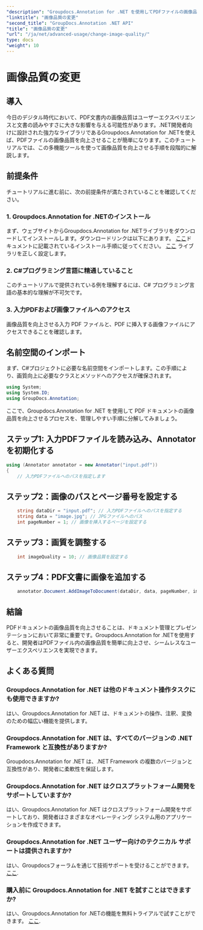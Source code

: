 ```yaml
---
"description": "Groupdocs.Annotation for .NET を使用してPDFファイルの画像品質を向上させる方法を学びましょう。ステップバイステップのガイドに従ってください。"
"linktitle": "画像品質の変更"
"second_title": "GroupDocs.Annotation .NET API"
"title": "画像品質の変更"
"url": "/ja/net/advanced-usage/change-image-quality/"
type: docs
"weight": 10
---
```


# 画像品質の変更

## 導入
今日のデジタル時代において、PDF文書内の画像品質はユーザーエクスペリエンスと文書の読みやすさに大きな影響を与える可能性があります。.NET開発者向けに設計された強力なライブラリであるGroupdocs.Annotation for .NETを使えば、PDFファイルの画像品質を向上させることが簡単になります。このチュートリアルでは、この多機能ツールを使って画像品質を向上させる手順を段階的に解説します。
## 前提条件
チュートリアルに進む前に、次の前提条件が満たされていることを確認してください。
### 1. Groupdocs.Annotation for .NETのインストール
まず、ウェブサイトからGroupdocs.Annotation for .NETライブラリをダウンロードしてインストールします。ダウンロードリンクは以下にあります。 [ここ](https://releases.groupdocs.com/annotation/net/)ドキュメントに記載されているインストール手順に従ってください。 [ここ](https://tutorials.groupdocs.com/annotation/net/) ライブラリを正しく設定します。
### 2. C#プログラミング言語に精通していること
このチュートリアルで提供されている例を理解するには、C# プログラミング言語の基本的な理解が不可欠です。
### 3. 入力PDFおよび画像ファイルへのアクセス
画像品質を向上させる入力 PDF ファイルと、PDF に挿入する画像ファイルにアクセスできることを確認します。

## 名前空間のインポート
まず、C#プロジェクトに必要な名前空間をインポートします。この手順により、画質向上に必要なクラスとメソッドへのアクセスが確保されます。

```csharp
using System;
using System.IO;
using GroupDocs.Annotation;
```

ここで、Groupdocs.Annotation for .NET を使用して PDF ドキュメントの画像品質を向上させるプロセスを、管理しやすい手順に分解してみましょう。
## ステップ1: 入力PDFファイルを読み込み、Annotatorを初期化する
```csharp
using (Annotator annotator = new Annotator("input.pdf"))
{
    // 入力PDFファイルへのパスを指定します
```
## ステップ2：画像のパスとページ番号を設定する
```csharp
    string dataDir = "input.pdf"; // 入力PDFファイルへのパスを指定する
    string data = "image.jpg"; // JPGファイルへのパス
    int pageNumber = 1; // 画像を挿入するページを設定する
```
## ステップ3：画質を調整する
```csharp
    int imageQuality = 10; // 画像品質を設定する
```
## ステップ4：PDF文書に画像を追加する
```csharp
    annotator.Document.AddImageToDocument(dataDir, data, pageNumber, imageQuality);
```

## 結論
PDFドキュメントの画像品質を向上させることは、ドキュメント管理とプレゼンテーションにおいて非常に重要です。Groupdocs.Annotation for .NETを使用すると、開発者はPDFファイル内の画像品質を簡単に向上させ、シームレスなユーザーエクスペリエンスを実現できます。
## よくある質問
### Groupdocs.Annotation for .NET は他のドキュメント操作タスクにも使用できますか?
はい、Groupdocs.Annotation for .NET は、ドキュメントの操作、注釈、変換のための幅広い機能を提供します。
### Groupdocs.Annotation for .NET は、すべてのバージョンの .NET Framework と互換性がありますか?
Groupdocs.Annotation for .NET は、.NET Framework の複数のバージョンと互換性があり、開発者に柔軟性を保証します。
### Groupdocs.Annotation for .NET はクロスプラットフォーム開発をサポートしていますか?
はい、Groupdocs.Annotation for .NET はクロスプラットフォーム開発をサポートしており、開発者はさまざまなオペレーティング システム用のアプリケーションを作成できます。
### Groupdocs.Annotation for .NET ユーザー向けのテクニカル サポートは提供されますか?
はい、Groupdocsフォーラムを通じて技術サポートを受けることができます。 [ここ](https://forum。groupdocs.com/c/annotation/10).
### 購入前に Groupdocs.Annotation for .NET を試すことはできますか?
はい、Groupdocs.Annotation for .NETの機能を無料トライアルで試すことができます。 [ここ](https://releases。groupdocs.com/).
